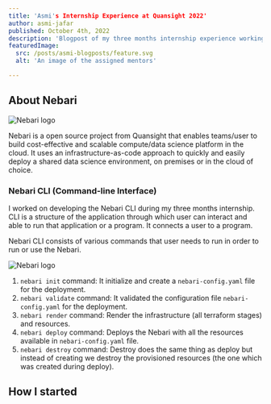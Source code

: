 ```yaml
---
title: 'Asmi's Internship Experience at Quansight 2022'
author: asmi-jafar
published: October 4th, 2022
description: 'Blogpost of my three months internship experience working on the Nebari project at Quansight'
featuredImage:
  src: /posts/asmi-blogposts/feature.svg
  alt: 'An image of the assigned mentors'

---
```


## About Nebari

<img alt="Nebari logo" src="/posts/asmi-blogposts/nebari-logo.png" />

Nebari is a open source project from Quansight that enables teams/user to build cost-effective and scalable compute/data science platform in the cloud. It uses an infrastructure-as-code approach to quickly and easily deploy a shared data science environment, on premises or in the cloud of choice.

### Nebari CLI (Command-line Interface)

I worked on developing the Nebari CLI during my three months internship. CLI is a structure of the application through which user can interact and able to run that application or a program. It connects a user to a program.

Nebari CLI consists of various commands that user needs to run in order to run or use the Nebari.

<img alt="Nebari logo" src="/posts/asmi-blogposts/nebari-commands.png" />

1. `nebari init` command: It initialize and create a `nebari-config.yaml` file for the deployment.
2. `nebari validate` command: It validated the configuration file `nebari-config.yaml` for the deployment.
3. `nebari render` command: Render the infrastructure (all terraform stages) and resources.
4. `nebari deploy` command: Deploys the Nebari with all the resources available in `nebari-config.yaml` file.
5. `nebari destroy` command: Destroy does the same thing as deploy but instead of creating we destroy the provisioned resources (the one which was created during deploy).

## How I started
